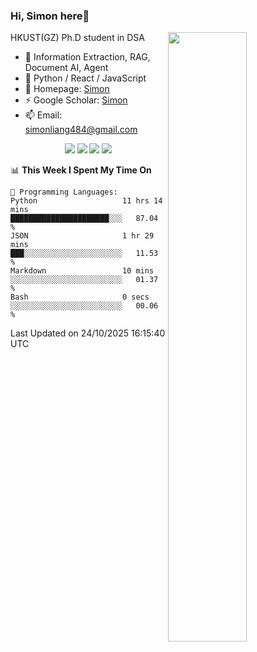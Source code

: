 ### Hi, Simon here👋

<!--
**SetonLiang/SetonLiang** is a ✨ _special_ ✨ repository because its `README.md` (this file) appears on your GitHub profile.

Here are some ideas to get you started:

- 🔭 I’m currently working on ...
- 🌱 I’m currently learning ...
- 👯 I’m looking to collaborate on ...
- 🤔 I’m looking for help with ...
- 💬 Ask me about ...
- 📫 How to reach me: ...
- 😄 Pronouns: ...
- ⚡ Fun fact: ...
-->

<!--
![SetonLiang's GitHub stats](https://github-readme-stats.vercel.app/api?username=SetonLiang)
-->


[<img src="https://github-readme-stats.vercel.app/api?username=SetonLiang&show_icons=true&theme=transparent&locale=en" width="50%" align="right" />](https://metrics.lecoq.io/SetonLiang#gh-light-mode-only)

HKUST(GZ) Ph.D student in DSA  
- 🔭 Information Extraction, RAG, Document AI, Agent
- 🔨 Python / React / JavaScript  
- 🌱 Homepage: [Simon](https://setonliang.github.io)  
- ⚡ Google Scholar: [Simon](https://scholar.google.com/citations?user=cjXF-ZIAAAAJ&hl=zh-CN)  
- 📫 Email: simonliang484@gmail.com  
<p align="center">
  <!-- <img src="https://komarev.com/ghpvc/?username=SetonLiang&label=Visitors&color=0e75b6" /> -->
  <img src="https://img.shields.io/badge/💪-Hardworking-0E8A16?style=flat-square" />
  <img src="https://img.shields.io/badge/🧠-Curious-0078D7?style=flat-square" />
  <img src="https://img.shields.io/badge/🎨-Creative-FF69B4?style=flat-square" />
  <img src="https://img.shields.io/badge/✨-Optimistic-FF8C00?style=flat-square" />
</p>


<!--START_SECTION:waka-->
📊 **This Week I Spent My Time On** 

```text
💬 Programming Languages: 
Python                   11 hrs 14 mins      ██████████████████████░░░   87.04 % 
JSON                     1 hr 29 mins        ███░░░░░░░░░░░░░░░░░░░░░░   11.53 % 
Markdown                 10 mins             ░░░░░░░░░░░░░░░░░░░░░░░░░   01.37 % 
Bash                     0 secs              ░░░░░░░░░░░░░░░░░░░░░░░░░   00.06 % 
```


 Last Updated on 24/10/2025 16:15:40 UTC
<!--END_SECTION:waka-->
